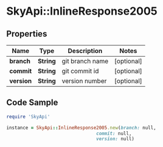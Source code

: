 # SkyApi::InlineResponse2005

## Properties

Name | Type | Description | Notes
------------ | ------------- | ------------- | -------------
**branch** | **String** | git branch name | [optional] 
**commit** | **String** | git commit id | [optional] 
**version** | **String** | version number | [optional] 

## Code Sample

```ruby
require 'SkyApi'

instance = SkyApi::InlineResponse2005.new(branch: null,
                                 commit: null,
                                 version: null)
```


